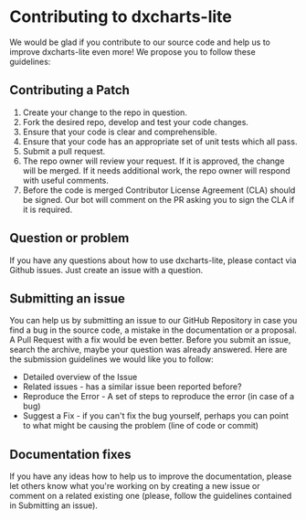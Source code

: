 # Contributing to dxcharts-lite

We would be glad if you contribute to our source code and help us to improve dxcharts-lite even more! We propose you to follow these guidelines:

## Contributing a Patch

1. Create your change to the repo in question.
2. Fork the desired repo, develop and test your code changes.
3. Ensure that your code is clear and comprehensible.
4. Ensure that your code has an appropriate set of unit tests which all pass.
5. Submit a pull request.
6. The repo owner will review your request. If it is approved, the change will be merged. If it needs additional work, the repo owner will respond with useful comments.
7. Before the code is merged Contributor License Agreement (CLA) should be signed. Our bot will comment on the PR asking you to sign the CLA if it is required.

## Question or problem

If you have any questions about how to use dxcharts-lite, please contact via Github issues. Just create an issue with a question.

## Submitting an issue

You can help us by submitting an issue to our GitHub Repository in case you find a bug in the source code, a mistake in the documentation or a proposal. A Pull Request with a fix would be even better. Before you submit an issue, search the archive, maybe your question was already answered.
Here are the submission guidelines we would like you to follow:

-   Detailed overview of the Issue
-   Related issues - has a similar issue been reported before?
-   Reproduce the Error - A set of steps to reproduce the error (in case of a bug)
-   Suggest a Fix - if you can't fix the bug yourself, perhaps you can point to what might be causing the problem (line of code or commit)

## Documentation fixes

If you have any ideas how to help us to improve the documentation, please let others know what you're working on by creating a new issue or comment on a related existing one (please, follow the guidelines contained in Submitting an issue).
